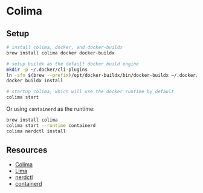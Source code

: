 # Colima

## Setup

```sh
# install colima, docker, and docker-buildx
brew install colima docker docker-buildx

# setup buildx as the default docker build engine
mkdir -p ~/.docker/cli-plugins
ln -sfn $(brew --prefix)/opt/docker-buildx/bin/docker-buildx ~/.docker/cli-plugins/docker-buildx
docker buildx install

# startup colima, which will use the docker runtime by default
colima start
```

Or using `containerd` as the runtime:

```sh
brew install colima
colima start --runtime containerd
colima nerdctl install
```

## Resources

- [Colima](https://github.com/abiosoft/colima)
- [Lima](https://lima-vm.io/)
- [nerdctl](https://github.com/containerd/nerdctl)
- [containerd](https://containerd.io/)

